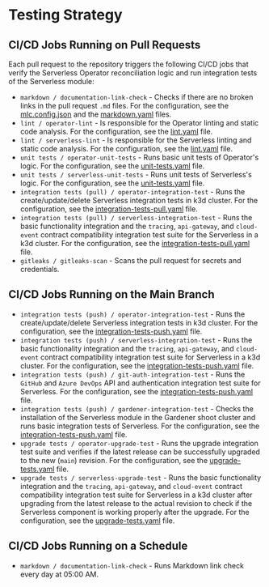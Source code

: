 # Testing Strategy

## CI/CD Jobs Running on Pull Requests

Each pull request to the repository triggers the following CI/CD jobs that verify the Serverless Operator reconciliation logic and run integration tests of the Serverless module:

- `markdown / documentation-link-check` - Checks if there are no broken links in the pull request `.md` files. For the configuration, see the [mlc.config.json](https://github.com/kyma-project/serverless/blob/main/.mlc.config.json) and the [markdown.yaml](https://github.com/kyma-project/serverless/blob/main/.github/workflows/markdown.yaml) files.
- `lint / operator-lint` - Is responsible for the Operator linting and static code analysis. For the configuration, see the [lint.yaml](https://github.com/kyma-project/serverless/blob/main/.github/workflows/lint.yaml) file.
- `lint / serverless-lint` - Is responsible for the Serverless linting and static code analysis. For the configuration, see the [lint.yaml](https://github.com/kyma-project/serverless/blob/main/.github/workflows/lint.yaml) file.
- `unit tests / operator-unit-tests` - Runs basic unit tests of Operator's logic. For the configuration, see the [unit-tests.yaml](https://github.com/kyma-project/serverless/blob/main/.github/workflows/unit-tests.yaml) file.
- `unit tests / serverless-unit-tests` - Runs unit tests of Serverless's logic. For the configuration, see the [unit-tests.yaml](https://github.com/kyma-project/serverless/blob/main/.github/workflows/unit-tests.yaml) file.
- `integration tests (pull) / operator-integration-test` - Runs the create/update/delete Serverless integration tests in k3d cluster. For the configuration, see the [integration-tests-pull.yaml](https://github.com/kyma-project/serverless/blob/main/.github/workflows/integration-tests-pull.yaml) file.
- `integration tests (pull) / serverless-integration-test` - Runs the basic functionality integration and the `tracing`, `api-gateway`, and `cloud-event` contract compatibility integration test suite for the Serverless in a k3d cluster. For the configuration, see the [integration-tests-pull.yaml](https://github.com/kyma-project/serverless/blob/main/.github/workflows/integration-tests-pull.yaml) file.
- `gitleaks / gitleaks-scan` - Scans the pull request for secrets and credentials.

## CI/CD Jobs Running on the Main Branch

- `integration tests (push) / operator-integration-test` - Runs the create/update/delete Serverless integration tests in k3d cluster. For the configuration, see the [integration-tests-push.yaml](https://github.com/kyma-project/serverless/blob/main/.github/workflows/integration-tests-push.yaml) file.
- `integration tests (push) / serverless-integration-test` - Runs the basic functionality integration and the `tracing`, `api-gateway`, and `cloud-event` contract compatibility integration test suite for Serverless in a k3d cluster. For the configuration, see the [integration-tests-push.yaml](https://github.com/kyma-project/serverless/blob/main/.github/workflows/integration-tests-push.yaml) file.
- `integration tests (push) / git-auth-integration-test` - Runs the `GitHub` and `Azure DevOps` API and authentication integration test suite for Serverless. For the configuration, see the [integration-tests-push.yaml](https://github.com/kyma-project/serverless/blob/main/.github/workflows/integration-tests-push.yaml) file.
- `integration tests (push) / gardener-integration-test` - Checks the installation of the Serverless module in the Gardener shoot cluster and runs basic integration tests of Serverless. For the configuration, see the [integration-tests-push.yaml](https://github.com/kyma-project/serverless/blob/main/.github/workflows/integration-tests-push.yaml) file.
- `upgrade tests / operator-upgrade-test` - Runs the upgrade integration test suite and verifies if the latest release can be successfully upgraded to the new (`main`) revision. For the configuration, see the [upgrade-tests.yaml](https://github.com/kyma-project/serverless/blob/main/.github/workflows/upgrade-tests.yaml) file.
- `upgrade tests / serverless-upgrade-test` - Runs the basic functionality integration and the `tracing`, `api-gateway`, and `cloud-event` contract compatibility integration test suite for Serverless in a k3d cluster after upgrading from the latest release to the actual revision to check if the Serverless component is working properly after the upgrade. For the configuration, see the [upgrade-tests.yaml](https://github.com/kyma-project/serverless/blob/main/.github/workflows/upgrade-tests.yaml) file.

## CI/CD Jobs Running on a Schedule

- `markdown / documentation-link-check` - Runs Markdown link check every day at 05:00 AM.
